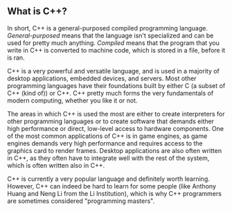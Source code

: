 ## What is C++?

In short, C++ is a general-purposed compiled programming language. _General-purposed_ means that the language isn't specialized and can be used for pretty much anything. _Compiled_ means that the program that you write in C++ is converted to machine code, which is stored in a file, before it is ran.

C++ is a very powerful and versatile language, and is used in a majority of desktop applications, embedded devices, and servers. Most other programming languages have their foundations built by either C (a subset of C++ (kind of)) or C++. C++ pretty much forms the very fundamentals of modern computing, whether you like it or not.

The areas in which C++ is used the most are either to create interpreters for other programming languages or to create software that demands either high performance or direct, low-level access to hardware components. One of the most common applications of C++ is in game engines, as game engines demands very high performance and requires access to the graphics card to render frames. Desktop applications are also often written in C++, as they often have to integrate well with the rest of the system, which is often written also in C++.

C++ is currently a very popular language and definitely worth learning. However, C++ can indeed be hard to learn for some people (like Anthony Huang and Neng Li from the Li Institution), which is why C++ programmers are sometimes considered "programming masters".